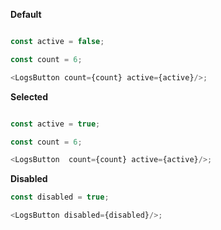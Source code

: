 **Default**
```js

const active = false;

const count = 6;

<LogsButton count={count} active={active}/>;
```

**Selected**
```js 

const active = true;

const count = 6;

<LogsButton  count={count} active={active}/>;
```

**Disabled**
```js 
const disabled = true;

<LogsButton disabled={disabled}/>;
```